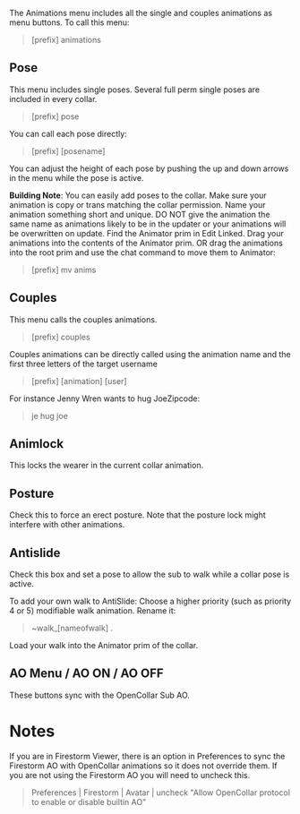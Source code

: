 The Animations menu includes all the single and couples animations as menu buttons.  To call this menu:

>[prefix] animations

## Pose

This menu includes single poses.  Several full perm single poses are included in every collar.
>[prefix] pose

You can call each pose directly:
>[prefix] [posename]

You can adjust the height of each pose by pushing the up and down arrows in the menu while the pose is active.

**Building Note**:  You can easily add poses to the collar.  Make sure your animation is copy or trans matching the collar permission. Name your animation something short and unique. DO NOT give the animation the same name as animations likely to be in the updater or your animations will be overwritten on update. Find the Animator prim in Edit Linked. Drag your animations into the contents of the Animator prim. OR drag the animations into the root prim and use the chat command to move them to Animator:

>[prefix] mv anims

## Couples

This menu calls the couples animations.

>[prefix] couples

Couples animations can be directly called using the animation name and the first three letters of the target username

>[prefix] [animation] [user]

For instance Jenny Wren wants to hug JoeZipcode: 

>je hug joe

## Animlock

This locks the wearer in the current collar animation.

## Posture

Check this to force an erect posture.  Note that the posture lock might interfere with other animations.

## Antislide

Check this box and set a pose to allow the sub to walk while a collar pose is active.

To add your own walk to AntiSlide:  Choose a higher priority (such as priority 4 or 5) modifiable walk animation.  Rename it:
> ~walk_[nameofwalk] .  

Load your walk into the Animator prim of the collar.

## AO Menu / AO ON / AO OFF

These buttons sync with the OpenCollar Sub AO.

# Notes

If you are in Firestorm Viewer, there is an option in Preferences to sync the Firestorm AO with OpenCollar animations so it does not override them.  If you are not using the Firestorm AO you will need to uncheck this.

>Preferences | Firestorm | Avatar | uncheck "Allow OpenCollar protocol to enable or disable builtin AO"
